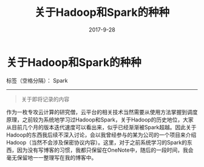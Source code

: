 ﻿---
layout: post
title: "关于Hadoop和Spark的种种"
date: 2017-9-28 
description: "Hadoop Spark"
tag: 云平台  

---    
# 关于Hadoop和Spark的种种

标签（空格分隔）： Spark

---

>关于即将记录的内容

作为一枚专攻云计算的研究僧，云平台的相关技术当然需要从使用方法掌握到调度原理，之前较为系统地学习过Hadoop和Spark，关于Hadoop的历史地位，大家从目前几个月的版本迭代速度可以看出来，似乎已经渐渐被Spark超越。因此关于Hadoop的东西我后续不深入讨论，会以我曾经参与的某为公司的一个项目来介绍Hadoop（当然不会涉及保密协议内容）。这里，对于之前系统学习的Spark的东西，因为没有写博客的习惯，我都只保留在OneNote中，随后的一段时间，我会毫无保留地一一整理写在我的博客中。





